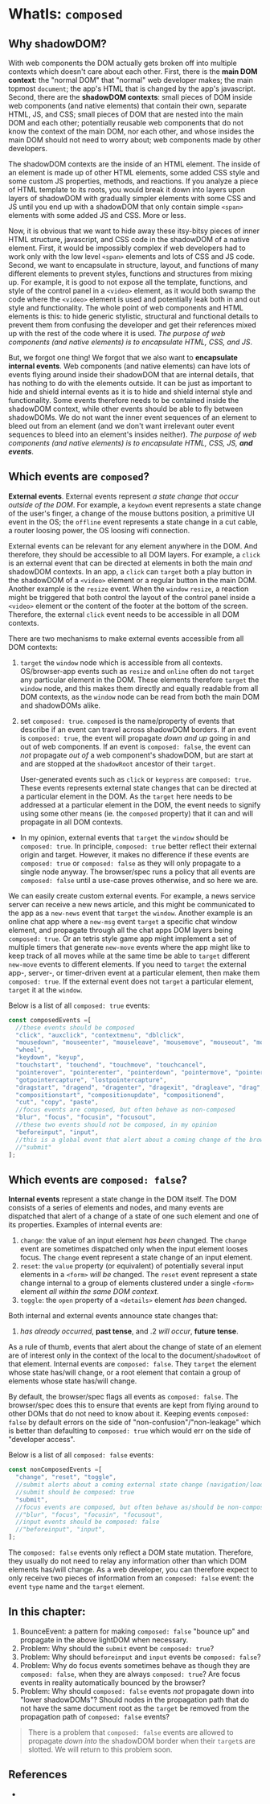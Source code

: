 # WhatIs: `composed`

## Why shadowDOM?

With web components the DOM actually gets broken off into multiple contexts which doesn't care about each other. First, there is the **main DOM context**: the "normal DOM" that "normal" web developer makes; the main topmost `document`; the app's HTML that is changed by the app's javascript. Second, there are the **shadowDOM contexts**: small pieces of DOM inside web components (and native elements) that contain their own, separate HTML, JS, and CSS; small pieces of DOM that are nested into the main DOM and each other; potentially reusable web components that do not know the context of the main DOM, nor each other, and whose insides the main DOM should not need to worry about; web components made by other developers.

The shadowDOM contexts are the inside of an HTML element. The inside of an element is made up of other HTML elements, some added CSS style and some custom JS properties, methods, and reactions. If you analyze a piece of HTML template to its roots, you would break it down into layers upon layers of shadowDOM with gradually simpler elements with some CSS and JS until you end up with a shadowDOM that only contain simple `<span>` elements with some added JS and CSS. More or less.

Now, it is obvious that we want to hide away these itsy-bitsy pieces of inner HTML structure,  javascript, and CSS code in the shadowDOM of a native element. First, it would be impossibly complex if web developers had to work only with the low level `<span>` elements and lots of CSS and JS code. Second, we want to encapsulate in structure, layout, and functions of many different elements to prevent styles, functions and structures from mixing up. For example, it is good to not expose all the template, functions, and style of the control panel in a `<video>` element, as it would both swamp the code where the `<video>` element is used and potentially leak both in and out style and functionality. The whole point of web components and HTML elements is this: to hide generic stylistic, structural and functional details to prevent them from confusing the developer and get their references mixed up with the rest of the code where it is used. *The purpose of web components (and native elements) is to encapsulate HTML, CSS, and JS*.  

But, we forgot one thing! We forgot that we also want to **encapsulate internal events**. Web components (and native elements) can have lots of events flying around inside their shadowDOM that are internal details, that has nothing to do with the elements outside. It can be just as important to hide and shield internal events as it is to hide and shield internal style and functionality. Some events therefore needs to be contained inside the shadowDOM context, while other events should be able to fly between shadowDOMs. We do not want the inner event sequences of an element to bleed out from an element (and we don't want irrelevant outer event sequences  to bleed into an element's insides neither). *The purpose of web components (and native elements) is to encapsulate HTML, CSS, JS, **and events***.  
 
## Which events are `composed`?

**External events**. External events represent *a state change that occur outside of the DOM*. For example, a `keydown` event represents a state change of the user's finger, a change of the mouse buttons position, a primitive UI event in the OS; the `offline` event represents a state change in a cut cable, a router loosing power, the OS loosing wifi connection. 

External events can be relevant for any element anywhere in the DOM. And therefore, they should be accessible to all DOM layers. For example, a `click` is an external event that can be directed at elements in both the main *and* shadowDOM contexts. In an app, a `click` can `target` both a play button in the shadowDOM of a `<video>` element or a regular button in the main DOM. Another example is the `resize` event. When the `window` `resize`, a reaction might be triggered that both control the layout of the control panel inside a `<video>` element or the content of the footer at the bottom of the screen. Therefore, the external `click` event needs to be accessible in all DOM contexts.

There are two mechanisms to make external events accessible from all DOM contexts:
1. `target` the `window` node which is accessible from all contexts. OS/browser-app events such as `resize` and `online` often do not `target` any particular element in the DOM. These elements therefore `target` the `window` node, and this makes them directly and equally readable from all DOM contexts, as the `window` node can be read from both the main DOM and shadowDOMs alike. 

2. set `composed: true`. `composed` is the name/property of events that describe if an event can travel across shadowDOM borders. If an event is `composed: true`, the event will propagate *down and up* going in and out of web components. If an event is `composed: false`, the event can *not* propagate *out of* a web component's shadowDOM, but are start at and are stopped at the `shadowRoot` ancestor of their `target`.

   User-generated events such as `click` or `keypress` are `composed: true`. These events represents external state changes that can be directed at a particular element in the DOM. As the `target` here needs to be addressed at a particular element in the DOM, the event needs to signify using some other means (ie. the `composed` property) that it can and will propagate in all DOM contexts.

 * In my opinion, external events that `target` the `window` should be `composed: true`. In principle, `composed: true` better reflect their external origin and target. However, it makes no difference if these events are `composed: true` or `composed: false` as they will only propagate to a single node anyway. The browser/spec runs a policy that all events are `composed: false` until a use-case proves otherwise, and so here we are.
 
We can easily create custom external events. For example, a news service server can receive a new news article, and this might be communicated to the app as a `new-news` event that `target` the `window`. Another example is an online chat app where a `new-msg` event `target` a specific chat window element, and propagate through all the chat apps DOM layers being `composed: true`. Or an tetris style game app might implement a set of multiple timers that generate `new-move` events where the app might like to keep track of all moves while at the same time be able to `target` different `new-move` events to different elements. If you need to `target` the external app-, server-, or timer-driven event at a particular element, then make them `composed: true`. If the external event does not `target` a particular element, `target` it at the `window`.    

Below is a list of all `composed: true` events:    

```javascript
const composedEvents =[
  //these events should be composed
  "click", "auxclick", "contextmenu", "dblclick",
  "mousedown", "mouseenter", "mouseleave", "mousemove", "mouseout", "mouseover", "mouseup",
  "wheel",
  "keydown", "keyup",
  "touchstart", "touchend", "touchmove", "touchcancel",
  "pointerover", "pointerenter", "pointerdown", "pointermove", "pointerup", "pointercancel", "pointerout", "pointerleave",
  "gotpointercapture", "lostpointercapture",
  "dragstart", "dragend", "dragenter", "dragexit", "dragleave", "drag", "dragover", "drop",
  "compositionstart", "compositionupdate", "compositionend",
  "cut", "copy", "paste",
  //focus events are composed, but often behave as non-composed
  "blur", "focus", "focusin", "focusout",
  //these two events should not be composed, in my opinion
  "beforeinput", "input",
  //this is a global event that alert about a coming change of the browser state that should be composed. It doesn't matter where the submit occurs, you want the DOM above to be able to intercept it.
  //"submit"
];
```

## Which events are `composed: false`?

**Internal events** represent a state change in the DOM itself. The DOM consists of a series of elements and nodes, and many events are dispatched that alert of a change of a state of one such element and one of its properties. Examples of internal events are:
1. `change`: the value of an input element *has been* changed. The `change` event are sometimes dispatched only when the input element looses focus. The `change` event represent a state change of an input element.
2. `reset`: the `value` property (or equivalent) of potentially several input elements in a `<form>` *will be* changed. The `reset` event represent a state change internal to a group of elements clustered under a single `<form>` element *all within the same DOM context*.
3. `toggle`: the `open` property of a `<details>` element *has been* changed. 

Both internal and external events announce state changes that:
1. *has already occurred*, **past tense**, and 
.2 *will occur*, **future tense**.   

As a rule of thumb, events that alert about the change of state of an element are of interest only in the context of the local to the document/`shadowRoot` of that element. Internal events are `composed: false`. They `target` the element whose state has/will change, or a root element that contain a group of elements whose state has/will change.  

By default, the browser/spec flags all events as `composed: false`. The browser/spec does this to ensure that events are kept from flying around to other DOMs that do not need to know about it. Keeping events `composed: false` by default errors on the side of "non-confusion"/"non-leakage" which is better than defaulting to `composed: true` which would err on the side of "developer access". 

Below is a list of all `composed: false` events:    

```javascript
const nonComposedEvents =[
  "change", "reset", "toggle",
  //submit alerts about a coming external state change (navigation/loading of a new document)
  //submit should be composed: true
  "submit",
  //focus events are composed, but often behave as/should be non-composed
  //"blur", "focus", "focusin", "focusout",
  //input events should be composed: false
  //"beforeinput", "input",
];
``` 

The `composed: false` events only reflect a DOM state mutation. Therefore, they usually do not need to relay any information other than which DOM elements has/will change. As a web developer, you can therefore expect to only receive two pieces of information from an `composed: false` event: the event `type` name and the `target` element.

## In this chapter:

1. BounceEvent: a pattern for making `composed: false` "bounce up" and propagate in the above lightDOM when necessary. 
2. Problem: Why should the `submit` event be `composed: true`?
3. Problem: Why should `beforeinput` and `input` events be `composed: false`?
4. Problem: Why do focus events sometimes behave as though they are `composed: false`, when they are always `composed: true`? Are focus events in reality automatically bounced by the browser?
5. Problem: Why should `composed: false` events *not* propagate down into "lower shadowDOMs"? Should nodes in the propagation path that do not have the same document root as the `target` be removed from the propagation path of `composed: false` events?

> There is a problem that `composed: false` events are allowed to propagate *down into* the shadowDOM border when their `target`s are slotted. We will return to this problem soon. 
    
## References

 * 
